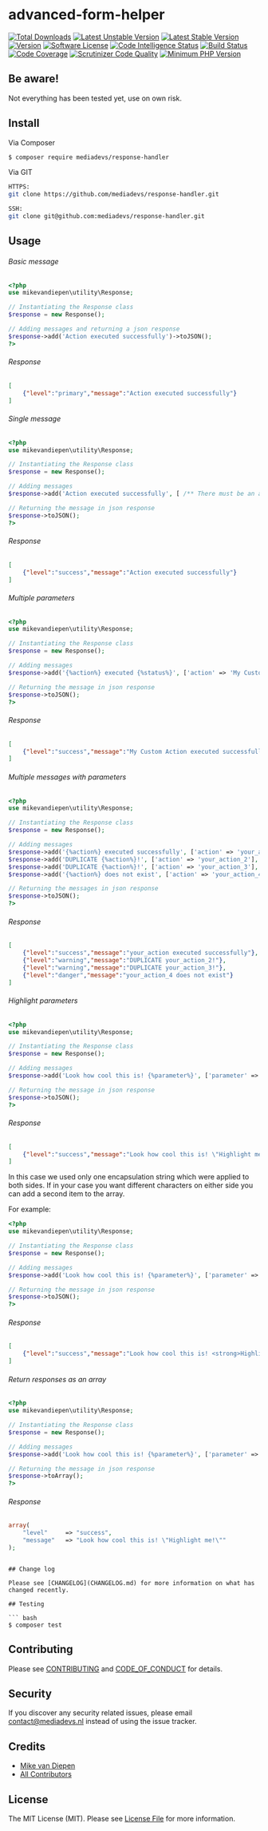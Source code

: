 # advanced-form-helper
[![Total Downloads](https://poser.pugx.org/mediadevs/response-handler/downloads)](https://packagist.org/packages/mediadevs/response-handler)
[![Latest Unstable Version](https://poser.pugx.org/mediadevs/response-handler/v/unstable)](https://packagist.org/packages/mediadevs/response-handler)
[![Latest Stable Version](https://poser.pugx.org/mediadevs/response-handler/v/stable)](https://packagist.org/packages/mediadevs/response-handler)
[![Version](https://img.shields.io/packagist/v/mediadevs/response-handler.svg)](https://packagist.org/packages/mediadevs/response-handler)
[![Software License][ico-license]](LICENSE.md)
[![Code Intelligence Status](https://scrutinizer-ci.com/g/mediadevs/response-handler/badges/code-intelligence.svg?b=master)](https://scrutinizer-ci.com/code-intelligence)
[![Build Status](https://scrutinizer-ci.com/g/Mediadevs/response-handler/badges/build.png?b=master)](https://scrutinizer-ci.com/g/Mediadevs/response-handler/build-status/master)
[![Code Coverage](https://scrutinizer-ci.com/g/mediadevs/response-handler/badges/coverage.png?b=master)](https://scrutinizer-ci.com/g/mediadevs/response-handler/?branch=master)
[![Scrutinizer Code Quality](https://scrutinizer-ci.com/g/mediadevs/response-handler/badges/quality-score.png?b=master)](https://scrutinizer-ci.com/g/mediadevs/response-handler/?branch=master)
[![Minimum PHP Version](https://img.shields.io/badge/php-_%5E7.1-8892BF.svg)](https://github.com/symfony/symfony)

## Be aware!
Not everything has been tested yet, use on own risk.

## Install

Via Composer

``` bash
$ composer require mediadevs/response-handler
```

Via GIT
``` bash
HTTPS:
git clone https://github.com/mediadevs/response-handler.git

SSH:
git clone git@github.com:mediadevs/response-handler.git
```

## Usage
###### Basic message
```php
<?php
use mikevandiepen\utility\Response;

// Instantiating the Response class
$response = new Response();

// Adding messages and returning a json response
$response->add('Action executed successfully')->toJSON();
?>
```
###### Response
```json
[
	{"level":"primary","message":"Action executed successfully"}
]
```



###### Single message
```php
<?php
use mikevandiepen\utility\Response;

// Instantiating the Response class
$response = new Response();

// Adding messages
$response->add('Action executed successfully', [ /** There must be an array, but can be left empty*/ ], Response::SUCCESS);

// Returning the message in json response
$response->toJSON();
?>
```
###### Response
```json
[
	{"level":"success","message":"Action executed successfully"}
]
```



###### Multiple parameters
```php
<?php
use mikevandiepen\utility\Response;

// Instantiating the Response class
$response = new Response();

// Adding messages
$response->add('{%action%} executed {%status%}', ['action' => 'My Custom Action', 'status' => 'successfully'], Response::SUCCESS);

// Returning the message in json response
$response->toJSON();
?>
```
###### Response
```json
[
	{"level":"success","message":"My Custom Action executed successfully"}
]
```



###### Multiple messages with parameters
```php
<?php
use mikevandiepen\utility\Response;

// Instantiating the Response class
$response = new Response();

// Adding messages
$response->add('{%action%} executed successfully', ['action' => 'your_action'], Response::SUCCESS);
$response->add('DUPLICATE {%action%}!', ['action' => 'your_action_2'], Response::WARNING);
$response->add('DUPLICATE {%action%}!', ['action' => 'your_action_3'], Response::WARNING);
$response->add('{%action%} does not exist', ['action' => 'your_action_4'], Response::ERROR);

// Returning the messages in json response
$response->toJSON();
?>
```
###### Response
```json
[
	{"level":"success","message":"your_action executed successfully"},
	{"level":"warning","message":"DUPLICATE your_action_2!"},
	{"level":"warning","message":"DUPLICATE your_action_3!"},
	{"level":"danger","message":"your_action_4 does not exist"}
]
```

###### Highlight parameters
```php
<?php
use mikevandiepen\utility\Response;

// Instantiating the Response class
$response = new Response();

// Adding messages
$response->add('Look how cool this is! {%parameter%}', ['parameter' => 'Highlight me!'], Response::SUCCESS)->delimiters('"');

// Returning the message in json response
$response->toJSON();
?>
```
###### Response
```json
[
	{"level":"success","message":"Look how cool this is! \"Highlight me!\""}
]
```

In this case we used only one encapsulation string which were applied to both sides.
If in your case you want different characters on either side you can add a second item to the array.

For example:
```php
<?php
use mikevandiepen\utility\Response;

// Instantiating the Response class
$response = new Response();

// Adding messages
$response->add('Look how cool this is! {%parameter%}', ['parameter' => 'Highlight me!'], Response::SUCCESS)->delimiters('<strong>', '</strong>');

// Returning the message in json response
$response->toJSON();
?>
```
###### Response
```json
[
	{"level":"success","message":"Look how cool this is! <strong>Highlight me!</strong>"}
]
```

###### Return responses as an array
```php
<?php
use mikevandiepen\utility\Response;

// Instantiating the Response class
$response = new Response();

// Adding messages
$response->add('Look how cool this is! {%parameter%}', ['parameter' => 'Highlight me!'], Response::SUCCESS)->delimiters('"');

// Returning the message in json response
$response->toArray();
?>
```
###### Response
```php
array(
    "level"     => "success",
    "message"   => "Look how cool this is! \"Highlight me!\""
);
```
``` 

## Change log

Please see [CHANGELOG](CHANGELOG.md) for more information on what has changed recently.

## Testing

``` bash
$ composer test
```

## Contributing

Please see [CONTRIBUTING](CONTRIBUTING.md) and [CODE_OF_CONDUCT](CODE_OF_CONDUCT.md) for details.

## Security

If you discover any security related issues, please email contact@mediadevs.nl instead of using the issue tracker.

## Credits

- [Mike van Diepen](https://github.com/mikevandiepen)
- [All Contributors]()

## License

The MIT License (MIT). Please see [License File](LICENSE.md) for more information.

[ico-version]: https://img.shields.io/packagist/v/mediadevs/response-handler.svg?style=flat-square
[ico-license]: https://img.shields.io/badge/license-MIT-brightgreen.svg?style=flat-square
[ico-travis]: https://img.shields.io/travis/mediadevs/response-handler/master.svg?style=flat-square
[ico-scrutinizer]: https://img.shields.io/scrutinizer/coverage/g/mediadevs/response-handler.svg?style=flat-square
[ico-code-quality]: https://img.shields.io/scrutinizer/g/mediadevs/response-handler.svg?style=flat-square
[ico-downloads]: https://img.shields.io/packagist/dt/mediadevs/response-handler.svg?style=flat-square

[link-packagist]: https://packagist.org/packages/mediadevs/response-handler
[link-travis]: https://travis-ci.org/mediadevs/response-handler
[link-scrutinizer]: https://scrutinizer-ci.com/g/mediadevs/response-handler/code-structure
[link-code-quality]: https://scrutinizer-ci.com/g/mediadevs/response-handler
[link-downloads]: https://packagist.org/packages/mediadevs/response-handler
[link-author]: https://github.com/mikevandiepen
[link-contributors]: ../../contributors
